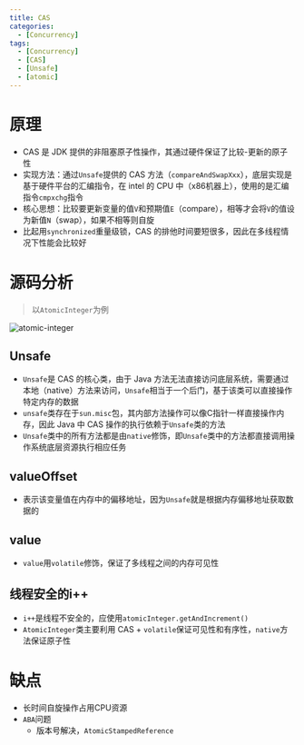 ```yaml
---
title: CAS
categories:
  - [Concurrency]
tags:
  - [Concurrency]
  - [CAS]
  - [Unsafe]
  - [atomic]
---
```




# 原理

- CAS 是 JDK 提供的非阻塞原子性操作，其通过硬件保证了比较-更新的原子性
- 实现方法：通过`Unsafe`提供的 CAS 方法（`compareAndSwapXxx`），底层实现是基于硬件平台的汇编指令，在 intel 的 CPU 中（x86机器上），使用的是汇编指令`cmpxchg`指令
- 核心思想：比较要更新变量的值`V`和预期值`E`（compare），相等才会将`V`的值设为新值`N`（swap），如果不相等则自旋
- 比起用`synchronized`重量级锁，CAS 的排他时间要短很多，因此在多线程情况下性能会比较好

<!--more-->



# 源码分析

> 以`AtomicInteger`为例

![atomic-integer](https://cdn.jsdelivr.net/gh/AresNing/PrivateImg/img/atomic-integer.png)

## Unsafe

- `Unsafe`是 CAS 的核心类，由于 Java 方法无法直接访问底层系统，需要通过本地（native）方法来访问，`Unsafe`相当于一个后门，基于该类可以直接操作特定内存的数据
- `unsafe`类存在于`sun.misc`包，其内部方法操作可以像C指针一样直接操作内存，因此 Java 中 CAS 操作的执行依赖于`Unsafe`类的方法
- `Unsafe`类中的所有方法都是由`native`修饰，即`Unsafe`类中的方法都直接调用操作系统底层资源执行相应任务

## valueOffset

- 表示该变量值在内存中的偏移地址，因为`Unsafe`就是根据内存偏移地址获取数据的

## value

- `value`用`volatile`修饰，保证了多线程之间的内存可见性

## 线程安全的i++

- `i++`是线程不安全的，应使用`atomicInteger.getAndIncrement()`
- `AtomicInteger`类主要利用 CAS + `volatile`保证可见性和有序性，`native`方法保证原子性



# 缺点

- 长时间自旋操作占用CPU资源
- `ABA`问题
  - 版本号解决，`AtomicStampedReference`